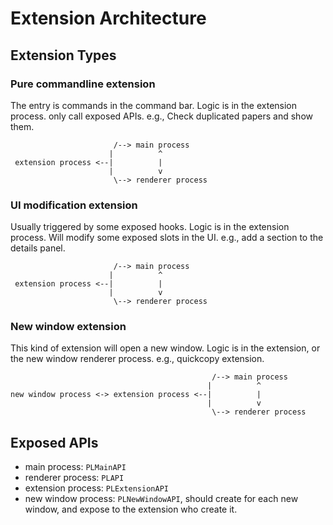 # Extension Architecture

## Extension Types

### Pure commandline extension

The entry is commands in the command bar. Logic is in the extension process. only call exposed APIs. e.g., Check duplicated papers and show them.

```
                       /--> main process
                      |          ^
 extension process <--|          |
                      |          v
                       \--> renderer process
```

### UI modification extension

Usually triggered by some exposed hooks. Logic is in the extension process. Will modify some exposed slots in the UI. e.g., add a section to the details panel.

```
                       /--> main process
                      |          ^
 extension process <--|          |
                      |          v
                       \--> renderer process
```

### New window extension

This kind of extension will open a new window. Logic is in the extension, or the new window renderer process. e.g., quickcopy extension.

```
                                             /--> main process
                                            |          ^
new window process <-> extension process <--|          |
                                            |          v
                                             \--> renderer process
```

## Exposed APIs

- main process: `PLMainAPI`
- renderer process: `PLAPI`
- extension process: `PLExtensionAPI`
- new window process: `PLNewWindowAPI`, should create for each new window, and expose to the extension who create it.
